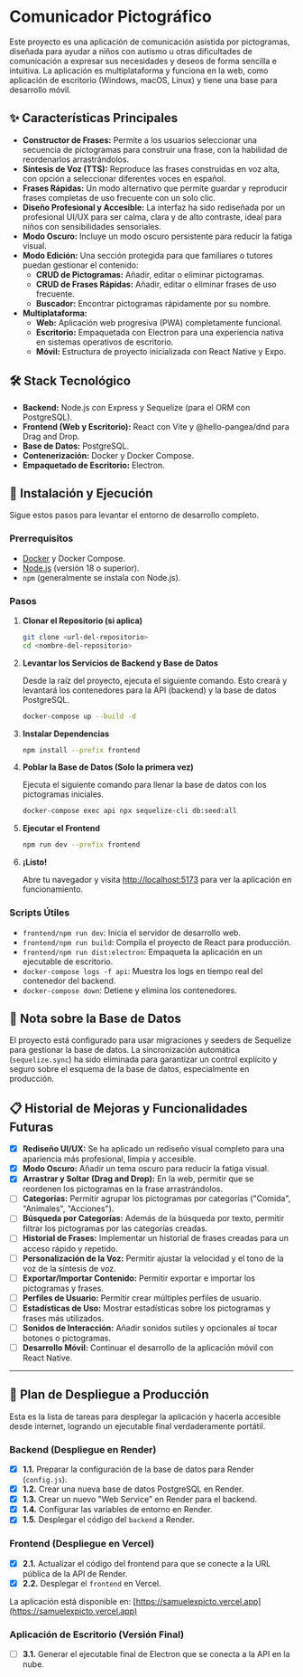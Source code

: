 # Comunicador Pictográfico

Este proyecto es una aplicación de comunicación asistida por pictogramas, diseñada para ayudar a niños con autismo u otras dificultades de comunicación a expresar sus necesidades y deseos de forma sencilla e intuitiva. La aplicación es multiplataforma y funciona en la web, como aplicación de escritorio (Windows, macOS, Linux) y tiene una base para desarrollo móvil.

## ✨ Características Principales

- **Constructor de Frases:** Permite a los usuarios seleccionar una secuencia de pictogramas para construir una frase, con la habilidad de reordenarlos arrastrándolos.
- **Síntesis de Voz (TTS):** Reproduce las frases construidas en voz alta, con opción a seleccionar diferentes voces en español.
- **Frases Rápidas:** Un modo alternativo que permite guardar y reproducir frases completas de uso frecuente con un solo clic.
- **Diseño Profesional y Accesible:** La interfaz ha sido rediseñada por un profesional UI/UX para ser calma, clara y de alto contraste, ideal para niños con sensibilidades sensoriales.
- **Modo Oscuro:** Incluye un modo oscuro persistente para reducir la fatiga visual.
- **Modo Edición:** Una sección protegida para que familiares o tutores puedan gestionar el contenido:
  - **CRUD de Pictogramas:** Añadir, editar o eliminar pictogramas.
  - **CRUD de Frases Rápidas:** Añadir, editar o eliminar frases de uso frecuente.
  - **Buscador:** Encontrar pictogramas rápidamente por su nombre.
- **Multiplataforma:**
  - **Web:** Aplicación web progresiva (PWA) completamente funcional.
  - **Escritorio:** Empaquetada con Electron para una experiencia nativa en sistemas operativos de escritorio.
  - **Móvil:** Estructura de proyecto inicializada con React Native y Expo.

## 🛠️ Stack Tecnológico

- **Backend:** Node.js con Express y Sequelize (para el ORM con PostgreSQL).
- **Frontend (Web y Escritorio):** React con Vite y @hello-pangea/dnd para Drag and Drop.
- **Base de Datos:** PostgreSQL.
- **Contenerización:** Docker y Docker Compose.
- **Empaquetado de Escritorio:** Electron.

## 🚀 Instalación y Ejecución

Sigue estos pasos para levantar el entorno de desarrollo completo.

### Prerrequisitos

- [Docker](https://www.docker.com/products/docker-desktop/) y Docker Compose.
- [Node.js](https://nodejs.org/) (versión 18 o superior).
- `npm` (generalmente se instala con Node.js).

### Pasos

1.  **Clonar el Repositorio (si aplica)**
    ```bash
    git clone <url-del-repositorio>
    cd <nombre-del-repositorio>
    ```

2.  **Levantar los Servicios de Backend y Base de Datos**

    Desde la raíz del proyecto, ejecuta el siguiente comando. Esto creará y levantará los contenedores para la API (backend) y la base de datos PostgreSQL.

    ```bash
    docker-compose up --build -d
    ```

3.  **Instalar Dependencias**

    ```bash
    npm install --prefix frontend
    ```

4.  **Poblar la Base de Datos (Solo la primera vez)**

    Ejecuta el siguiente comando para llenar la base de datos con los pictogramas iniciales.
    ```bash
    docker-compose exec api npx sequelize-cli db:seed:all
    ```

5.  **Ejecutar el Frontend**

    ```bash
    npm run dev --prefix frontend
    ```

6.  **¡Listo!**

    Abre tu navegador y visita [http://localhost:5173](http://localhost:5173) para ver la aplicación en funcionamiento.

### Scripts Útiles

-   `frontend/npm run dev`: Inicia el servidor de desarrollo web.
-   `frontend/npm run build`: Compila el proyecto de React para producción.
-   `frontend/npm run dist:electron`: Empaqueta la aplicación en un ejecutable de escritorio.
-   `docker-compose logs -f api`: Muestra los logs en tiempo real del contenedor del backend.
-   `docker-compose down`: Detiene y elimina los contenedores.

## 📝 Nota sobre la Base de Datos

El proyecto está configurado para usar migraciones y seeders de Sequelize para gestionar la base de datos. La sincronización automática (`sequelize.sync`) ha sido eliminada para garantizar un control explícito y seguro sobre el esquema de la base de datos, especialmente en producción.

## 📋 Historial de Mejoras y Funcionalidades Futuras

-   [x] **Rediseño UI/UX:** Se ha aplicado un rediseño visual completo para una apariencia más profesional, limpia y accesible.
-   [x] **Modo Oscuro:** Añadir un tema oscuro para reducir la fatiga visual.
-   [x] **Arrastrar y Soltar (Drag and Drop):** En la web, permitir que se reordenen los pictogramas en la frase arrastrándolos.
-   [ ] **Categorías:** Permitir agrupar los pictogramas por categorías ("Comida", "Animales", "Acciones").
-   [ ] **Búsqueda por Categorías:** Además de la búsqueda por texto, permitir filtrar los pictogramas por las categorías creadas.
-   [ ] **Historial de Frases:** Implementar un historial de frases creadas para un acceso rápido y repetido.
-   [ ] **Personalización de la Voz:** Permitir ajustar la velocidad y el tono de la voz de la síntesis de voz.
-   [ ] **Exportar/Importar Contenido:** Permitir exportar e importar los pictogramas y frases.
-   [ ] **Perfiles de Usuario:** Permitir crear múltiples perfiles de usuario.
-   [ ] **Estadísticas de Uso:** Mostrar estadísticas sobre los pictogramas y frases más utilizados.
-   [ ] **Sonidos de Interacción:** Añadir sonidos sutiles y opcionales al tocar botones o pictogramas.
-   [ ] **Desarrollo Móvil:** Continuar el desarrollo de la aplicación móvil con React Native.

---

## 🚀 Plan de Despliegue a Producción

Esta es la lista de tareas para desplegar la aplicación y hacerla accesible desde internet, logrando un ejecutable final verdaderamente portátil.

### Backend (Despliegue en Render)
- [x] **1.1.** Preparar la configuración de la base de datos para Render (`config.js`).
- [x] **1.2.** Crear una nueva base de datos PostgreSQL en Render.
- [x] **1.3.** Crear un nuevo "Web Service" en Render para el backend.
- [x] **1.4.** Configurar las variables de entorno en Render.
- [x] **1.5.** Desplegar el código del `backend` a Render.

### Frontend (Despliegue en Vercel)
- [x] **2.1.** Actualizar el código del frontend para que se conecte a la URL pública de la API de Render.
- [x] **2.2.** Desplegar el `frontend` en Vercel.

La aplicación está disponible en: [https://samuelexpicto.vercel.app](https://samuelexpicto.vercel.app)

### Aplicación de Escritorio (Versión Final)
- [ ] **3.1.** Generar el ejecutable final de Electron que se conecta a la API en la nube.